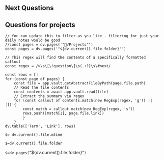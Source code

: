## Next Questions


## Questions for projects
```dataviewjs
// You can update this to filter as you like - filtering for just your daily notes would be good
//const pages = dv.pages('"🏃‍♂️Projects"')
const pages = dv.pages('"${dv.current().file.folder}"')

// This regex will find the contents of a specifically formatted callout
const regex = />\s\[\!question\]\s(.+?)\s\#next/

const rows = []
for (const page of pages) {
    const file = app.vault.getAbstractFileByPath(page.file.path)
    // Read the file contents
    const contents = await app.vault.read(file)
    // Extract the summary via regex
    for (const callout of contents.match(new RegExp(regex, 'g')) || []) {
        const match = callout.match(new RegExp(regex, 's')) 
        rows.push([match[1], page.file.link]) 
        } 
    } 
dv.table(['Term', 'Link'], rows)
```


`$= dv.current().file.mtime`

`$=dv.current().file.folder`

`$=dv.pages(`"${dv.current().file.folder}"`)`

